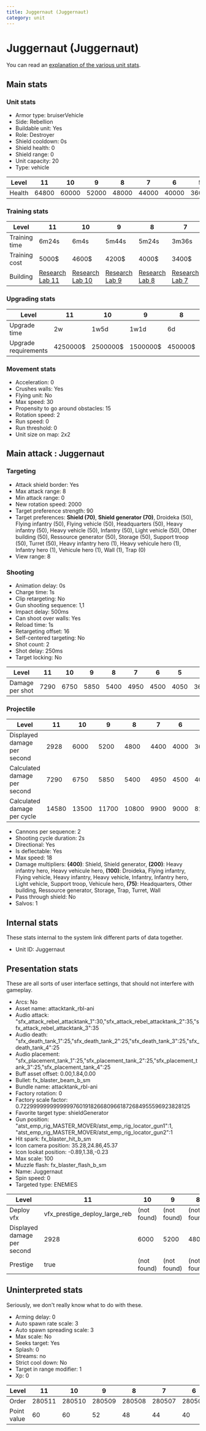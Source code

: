 ```yaml
---
title: Juggernaut (Juggernaut)
category: unit
---
```


# Juggernaut (Juggernaut)

You can read an [explanation  of the various unit stats](unitexplained.md).

## Main stats

### Unit stats

  * Armor type: bruiserVehicle
  * Side: Rebellion
  * Buildable unit: Yes
  * Role: Destroyer
  * Shield cooldown: 0s
  * Shield health: 0
  * Shield range: 0
  * Unit capacity: 20
  * Type: vehicle

|Level |11   |10   |9    |8    |7    |6    |5    |4    |3    |2    |1    |
|------|-----|-----|-----|-----|-----|-----|-----|-----|-----|-----|-----|
|Health|64800|60000|52000|48000|44000|40000|36000|32000|28000|24000|20000|


### Training stats

|Level        |11                                     |10                                     |9                                     |8                                     |7                                     |6                                     |5                                     |4                                     |3                                     |2                                     |1                             |
|-------------|---------------------------------------|---------------------------------------|--------------------------------------|--------------------------------------|--------------------------------------|--------------------------------------|--------------------------------------|--------------------------------------|--------------------------------------|--------------------------------------|------------------------------|
|Training time|6m24s                                  |6m4s                                   |5m44s                                 |5m24s                                 |3m36s                                 |3m28s                                 |3m20s                                 |3m12s                                 |3m4s                                  |2m56s                                 |2m48s                         |
|Training cost|5000$                                  |4600$                                  |4200$                                 |4000$                                 |3400$                                 |3000$                                 |2600$                                 |2200$                                 |1800$                                 |1400$                                 |1000$                         |
|Building     |[Research Lab 11](rebelOffenseLab.html)|[Research Lab 10](rebelOffenseLab.html)|[Research Lab 9](rebelOffenseLab.html)|[Research Lab 8](rebelOffenseLab.html)|[Research Lab 7](rebelOffenseLab.html)|[Research Lab 6](rebelOffenseLab.html)|[Research Lab 5](rebelOffenseLab.html)|[Research Lab 4](rebelOffenseLab.html)|[Research Lab 3](rebelOffenseLab.html)|[Research Lab 2](rebelOffenseLab.html)|[Factory 5](rebelFactory.html)|


### Upgrading stats

|Level               |11      |10      |9       |8      |7      |6      |5     |4     |3     |2    |1    |
|--------------------|--------|--------|--------|-------|-------|-------|------|------|------|-----|-----|
|Upgrade time        |2w      |1w5d    |1w1d    |6d     |4d     |2d12h  |20h   |7h    |2h30m |1h   |0s   |
|Upgrade requirements|4250000$|2500000$|1500000$|450000$|225000$|135000$|50000$|20000$|10000$|5000$|4000$|


### Movement stats

  * Acceleration: 0
  * Crushes walls: Yes
  * Flying unit: No
  * Max speed: 30
  * Propensity to go around obstacles: 15
  * Rotation speed: 2
  * Run speed: 0
  * Run threshold: 0
  * Unit size on map: 2x2

## Main attack : Juggernaut

### Targeting

  * Attack shield border: Yes
  * Max attack range: 8
  * Min attack range: 0
  * New rotation speed: 2000
  * Target preference strength: 90
  * Target preferences: **Shield (70)**, **Shield generator (70)**, Droideka (50), Flying infantry (50), Flying vehicle (50), Headquarters (50), Heavy infantry (50), Heavy vehicle (50), Infantry (50), Light vehicle (50), Other building (50), Ressource generator (50), Storage (50), Support troop (50), Turret (50), Heavy infantry hero (1), Heavy vehicule hero (1), Infantry hero (1), Vehicule hero (1), Wall (1), Trap (0)
  * View range: 8

### Shooting

  * Animation delay: 0s
  * Charge time: 1s
  * Clip retargeting: No
  * Gun shooting sequence: 1,1
  * Impact delay: 500ms
  * Can shoot over walls: Yes
  * Reload time: 1s
  * Retargeting offset: 16
  * Self-centered targeting: No
  * Shot count: 2
  * Shot delay: 250ms
  * Target locking: No

|Level          |11  |10  |9   |8   |7   |6   |5   |4   |3   |2   |1   |
|---------------|----|----|----|----|----|----|----|----|----|----|----|
|Damage per shot|7290|6750|5850|5400|4950|4500|4050|3600|3150|2700|2250|


### Projectile

|Level                       |11   |10   |9    |8    |7   |6   |5   |4   |3   |2   |1   |
|----------------------------|-----|-----|-----|-----|----|----|----|----|----|----|----|
|Displayed damage per second |2928 |6000 |5200 |4800 |4400|4000|3600|3200|2800|2400|2000|
|Calculated damage per second|7290 |6750 |5850 |5400 |4950|4500|4050|3600|3150|2700|2250|
|Calculated damage per cycle |14580|13500|11700|10800|9900|9000|8100|7200|6300|5400|4500|


  * Cannons per sequence: 2
  * Shooting cycle duration: 2s
  * Directional: Yes
  * Is deflectable: Yes
  * Max speed: 18
  * Damage multipliers: **(400)**: Shield, Shield generator, **(200)**: Heavy infantry hero, Heavy vehicule hero, **(100)**: Droideka, Flying infantry, Flying vehicle, Heavy infantry, Heavy vehicle, Infantry, Infantry hero, Light vehicle, Support troop, Vehicule hero, **(75)**: Headquarters, Other building, Ressource generator, Storage, Trap, Turret, Wall
  * Pass through shield: No
  * Salvos: 1

## Internal stats

These stats internal to the system link different parts of data together.

  * Unit ID: Juggernaut

## Presentation stats

These are all sorts of user interface settings, that should not interfere with gameplay.

  * Arcs: No
  * Asset name: attacktank_rbl-ani
  * Audio attack: "sfx_attack_rebel_attacktank_1":30,"sfx_attack_rebel_attacktank_2":35,"sfx_attack_rebel_attacktank_3":35
  * Audio death: "sfx_death_tank_1":25,"sfx_death_tank_2":25,"sfx_death_tank_3":25,"sfx_death_tank_4":25
  * Audio placement: "sfx_placement_tank_1":25,"sfx_placement_tank_2":25,"sfx_placement_tank_3":25,"sfx_placement_tank_4":25
  * Buff asset offset: 0.00,1.84,0.00
  * Bullet: fx_blaster_beam_b_sm
  * Bundle name: attacktank_rbl-ani
  * Factory rotation: 0
  * Factory scale factor: 0.72299999999999997601918266809661872684955596923828125
  * Favorite target type: shieldGenerator
  * Gun position: "atst_emp_rig_MASTER_MOVER/atst_emp_rig_locator_gun1":1, "atst_emp_rig_MASTER_MOVER/atst_emp_rig_locator_gun2":1
  * Hit spark: fx_blaster_hit_b_sm
  * Icon camera position: 35.28,24.86,45.37
  * Icon lookat position: -0.89,1.38,-0.23
  * Max scale: 100
  * Muzzle flash: fx_blaster_flash_b_sm
  * Name: Juggernaut
  * Spin speed: 0
  * Targeted type: ENEMIES

|Level                      |11                           |10         |9          |8          |7          |6          |5          |4          |3          |2          |1          |
|---------------------------|-----------------------------|-----------|-----------|-----------|-----------|-----------|-----------|-----------|-----------|-----------|-----------|
|Deploy vfx                 |vfx_prestige_deploy_large_reb|(not found)|(not found)|(not found)|(not found)|(not found)|(not found)|(not found)|(not found)|(not found)|(not found)|
|Displayed damage per second|2928                         |6000       |5200       |4800       |4400       |4000       |3600       |3200       |2800       |2400       |2000       |
|Prestige                   |true                         |(not found)|(not found)|(not found)|(not found)|(not found)|(not found)|(not found)|(not found)|(not found)|(not found)|


## Uninterpreted stats

Seriously, we don't really know what to do with these.

  * Arming delay: 0
  * Auto spawn rate scale: 3
  * Auto spawn spreading scale: 3
  * Max scale: No
  * Seeks target: Yes
  * Splash: 0
  * Streams: no
  * Strict cool down: No
  * Target in range modifier: 1
  * Xp: 0

|Level      |11    |10    |9     |8     |7     |6     |5     |4     |3     |2     |1     |
|-----------|------|------|------|------|------|------|------|------|------|------|------|
|Order      |280511|280510|280509|280508|280507|280506|280505|280504|280503|280502|280501|
|Point value|60    |60    |52    |48    |44    |40    |36    |32    |28    |24    |20    |


